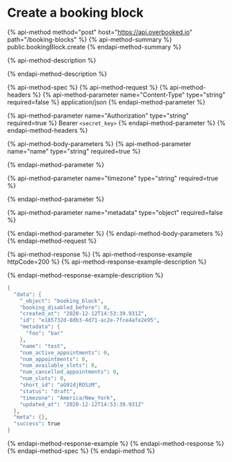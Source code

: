 # Create a booking block

{% api-method method="post" host="https://api.overbooked.io" path="/booking-blocks" %}
{% api-method-summary %}
public.bookingBlock.create
{% endapi-method-summary %}

{% api-method-description %}

{% endapi-method-description %}

{% api-method-spec %}
{% api-method-request %}
{% api-method-headers %}
{% api-method-parameter name="Content-Type" type="string" required=false %}
application/json
{% endapi-method-parameter %}

{% api-method-parameter name="Authorization" type="string" required=true %}
Bearer `<secret_key>`
{% endapi-method-parameter %}
{% endapi-method-headers %}

{% api-method-body-parameters %}
{% api-method-parameter name="name" type="string" required=true %}

{% endapi-method-parameter %}

{% api-method-parameter name="timezone" type="string" required=true %}

{% endapi-method-parameter %}

{% api-method-parameter name="metadata" type="object" required=false %}

{% endapi-method-parameter %}
{% endapi-method-body-parameters %}
{% endapi-method-request %}

{% api-method-response %}
{% api-method-response-example httpCode=200 %}
{% api-method-response-example-description %}

{% endapi-method-response-example-description %}

```scheme
{
  "data": {
    "_object": "booking_block",
    "booking_disabled_before": 0,
    "created_at": "2020-12-12T14:53:39.931Z",
    "id": "e185732d-8db3-4d71-ac2e-7fce4afe2e95",
    "metadata": {
      "foo": "bar"
    },
    "name": "test",
    "num_active_appointments": 0,
    "num_appointments": 0,
    "num_available_slots": 0,
    "num_cancelled_appointments": 0,
    "num_slots": 0,
    "short_id": "aG91djROSzM",
    "status": "draft",
    "timezone": "America/New_York",
    "updated_at": "2020-12-12T14:53:39.931Z"
  },
  "meta": {},
  "success": true
}
```
{% endapi-method-response-example %}
{% endapi-method-response %}
{% endapi-method-spec %}
{% endapi-method %}



